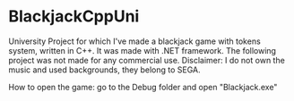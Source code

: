 # BlackjackCppUni
University Project for which I've made a blackjack game with tokens system, written in C++. It was made with .NET framework. 
The following project was not made for any commercial use.
Disclaimer: I do not own the music and used backgrounds, they belong to SEGA.

How to open the game: go to the Debug folder and open "Blackjack.exe"
